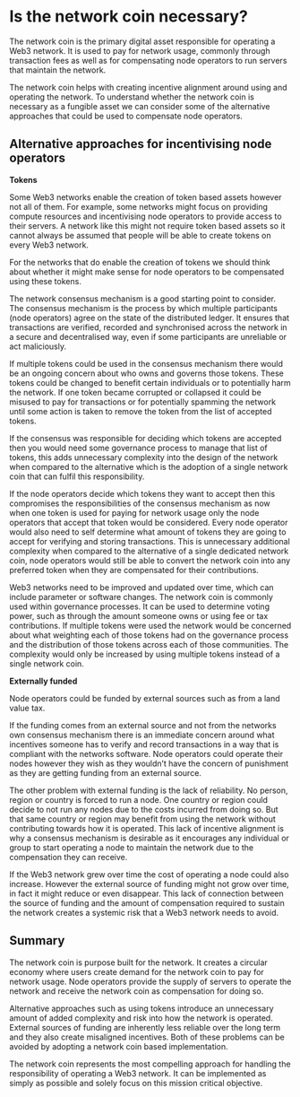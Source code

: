 # Is the network coin necessary?

The network coin is the primary digital asset responsible for operating a Web3 network. It is used to pay for network usage, commonly through transaction fees as well as for compensating node operators to run servers that maintain the network.

The network coin helps with creating incentive alignment around using and operating the network. To understand whether the network coin is necessary as a fungible asset we can consider some of the alternative approaches that could be used to compensate node operators.



## Alternative approaches for incentivising node operators



**Tokens**

Some Web3 networks enable the creation of token based assets however not all of them. For example, some networks might focus on providing compute resources and incentivising node operators to provide access to their servers. A network like this might not require token based assets so it cannot always be assumed that people will be able to create tokens on every Web3 network.

For the networks that do enable the creation of tokens we should think about whether it might make sense for node operators to be compensated using these tokens.

The network consensus mechanism is a good starting point to consider. The consensus mechanism is the process by which multiple participants (node operators) agree on the state of the distributed ledger. It ensures that transactions are verified, recorded and synchronised across the network in a secure and decentralised way, even if some participants are unreliable or act maliciously.

If multiple tokens could be used in the consensus mechanism there would be an ongoing concern about who owns and governs those tokens. These tokens could be changed to benefit certain individuals or to potentially harm the network. If one token became corrupted or collapsed it could be misused to pay for transactions or for potentially spamming the network until some action is taken to remove the token from the list of accepted tokens.

If the consensus was responsible for deciding which tokens are accepted then you would need some governance process to manage that list of tokens, this adds unnecessary complexity into the design of the network when compared to the alternative which is the adoption of a single network coin that can fulfil this responsibility.

If the node operators decide which tokens they want to accept then this compromises the responsibilities of the consensus mechanism as now when one token is used for paying for network usage only the node operators that accept that token would be considered. Every node operator would also need to self determine what amount of tokens they are going to accept for verifying and storing transactions. This is unnecessary additional complexity when compared to the alternative of a single dedicated network coin, node operators would still be able to convert the network coin into any preferred token when they are compensated for their contributions.

Web3 networks need to be improved and updated over time, which can include parameter or software changes. The network coin is commonly used within governance processes. It can be used to determine voting power, such as through the amount someone owns or using fee or tax contributions. If multiple tokens were used the network would be concerned about what weighting each of those tokens had on the governance process and the distribution of those tokens across each of those communities. The complexity would only be increased by using multiple tokens instead of a single network coin.



**Externally funded**

Node operators could be funded by external sources such as from a land value tax.

If the funding comes from an external source and not from the networks own consensus mechanism there is an immediate concern around what incentives someone has to verify and record transactions in a way that is compliant with the networks software. Node operators could operate their nodes however they wish as they wouldn’t have the concern of punishment as they are getting funding from an external source.

The other problem with external funding is the lack of reliability. No person, region or country is forced to run a node. One country or region could decide to not run any nodes due to the costs incurred from doing so. But that same country or region may benefit from using the network without contributing towards how it is operated. This lack of incentive alignment is why a consensus mechanism is desirable as it encourages any individual or group to start operating a node to maintain the network due to the compensation they can receive.

If the Web3 network grew over time the cost of operating a node could also increase. However the external source of funding might not grow over time, in fact it might reduce or even disappear. This lack of connection between the source of funding and the amount of compensation required to sustain the network creates a systemic risk that a Web3 network needs to avoid.



## Summary

The network coin is purpose built for the network. It creates a circular economy where users create demand for the network coin to pay for network usage. Node operators provide the supply of servers to operate the network and receive the network coin as compensation for doing so.

Alternative approaches such as using tokens introduce an unnecessary amount of added complexity and risk into how the network is operated. External sources of funding are inherently less reliable over the long term and they also create misaligned incentives. Both of these problems can be avoided by adopting a network coin based implementation.

The network coin represents the most compelling approach for handling the responsibility of operating a Web3 network. It can be implemented as simply as possible and solely focus on this mission critical objective.

